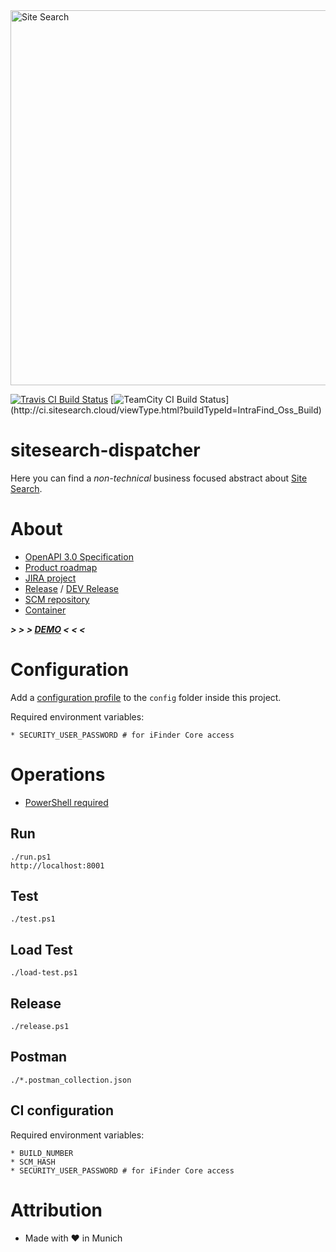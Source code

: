 <img src="https://sitesearch.cloud/theme/logo.png" alt="Site Search" width="600" style="max-width:100%;">

[![Travis CI Build Status](https://travis-ci.org/intrafind/if-sitesearch.svg)](https://travis-ci.org/intrafind/if-sitesearch)
[![TeamCity CI Build Status](http://ci.sitesearch.cloud/app/rest/builds/buildType(id:IntraFind_Oss_Build)/statusIcon)](http://ci.sitesearch.cloud/viewType.html?buildTypeId=IntraFind_Oss_Build)


sitesearch-dispatcher
=
Here you can find a *non-technical* business focused abstract about [Site Search](http://if-wiki:8090/pages/viewpage.action?pageId=14714226).

# About

* [OpenAPI 3.0 Specification](https://sitesearch.cloud/swagger-ui.html)
* [Product roadmap](http://if-wiki:8090/pages/viewpage.action?pageId=14714226)
* [JIRA project](http://jira/projects/SITESEARCH)
* [Release](https://sitesearch.cloud) / [DEV Release](https://dev.sitesearch.cloud)
* [SCM repository](http://ml-if-git/sitesearch/if-sitesearch)
* [Container](http://ml-if-git/sitesearch/docker-container)
    
***> > > [DEMO](https://sitesearch.cloud) < < <***    
    
# Configuration

Add a [configuration profile](https://docs.spring.io/spring-boot/docs/current/reference/html/boot-features-external-config.html#boot-features-external-config-profile-specific-properties) 
to the `config` folder inside this project.

Required environment variables:

    * SECURITY_USER_PASSWORD # for iFinder Core access     

# Operations

* [PowerShell required](https://github.com/PowerShell/PowerShell)

## Run 
    ./run.ps1
    http://localhost:8001
    
## Test
    ./test.ps1

## Load Test
    ./load-test.ps1

## Release
    ./release.ps1
    
## Postman
    ./*.postman_collection.json
    
## CI configuration
Required environment variables:

    * BUILD_NUMBER
    * SCM_HASH
    * SECURITY_USER_PASSWORD # for iFinder Core access   
    
# Attribution
* Made with ♥ in Munich